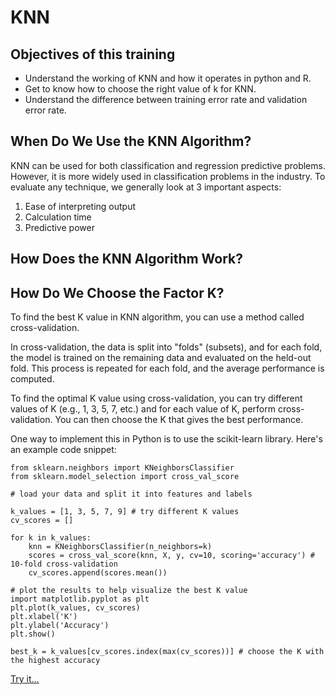 # KNN

## Objectives of this training
- Understand the working of KNN and how it operates in python and R.
- Get to know how to choose the right value of k for KNN.
- Understand the difference between training error rate and validation error rate.

## When Do We Use the KNN Algorithm?
KNN can be used for both classification and regression predictive problems. However, it is more widely used in classification problems in the industry. To evaluate any technique, we generally look at 3 important aspects:

1. Ease of interpreting output
2. Calculation time
3. Predictive power


## How Does the KNN Algorithm Work?

## How Do We Choose the Factor K?

To find the best K value in KNN algorithm, you can use a method called cross-validation.

In cross-validation, the data is split into "folds" (subsets), and for each fold, the model is trained on the remaining data and evaluated on the held-out fold. This process is repeated for each fold, and the average performance is computed.

To find the optimal K value using cross-validation, you can try different values of K (e.g., 1, 3, 5, 7, etc.) and for each value of K, perform cross-validation. You can then choose the K that gives the best performance.

One way to implement this in Python is to use the scikit-learn library. Here's an example code snippet:
```
from sklearn.neighbors import KNeighborsClassifier
from sklearn.model_selection import cross_val_score

# load your data and split it into features and labels

k_values = [1, 3, 5, 7, 9] # try different K values
cv_scores = []

for k in k_values:
    knn = KNeighborsClassifier(n_neighbors=k)
    scores = cross_val_score(knn, X, y, cv=10, scoring='accuracy') # 10-fold cross-validation
    cv_scores.append(scores.mean())

# plot the results to help visualize the best K value
import matplotlib.pyplot as plt
plt.plot(k_values, cv_scores)
plt.xlabel('K')
plt.ylabel('Accuracy')
plt.show()

best_k = k_values[cv_scores.index(max(cv_scores))] # choose the K with the highest accuracy
```
[Try it...](https://github.com/Data-analysis-FUM/KNN/blob/main/Best%20K.ipynb)
